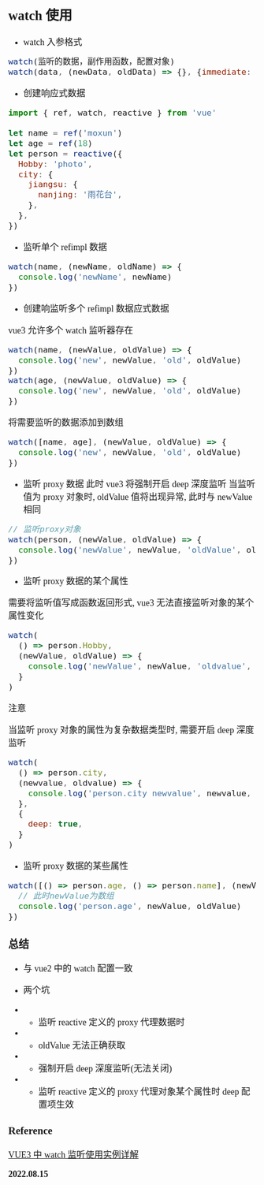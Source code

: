 <font size=4 face='楷体'>

## watch 使用

- watch 入参格式

```javascript
watch(监听的数据，副作用函数，配置对象)
watch(data, (newData, oldData) => {}, {immediate: true, deep: true})
```

- 创建响应式数据

```javascript
import { ref, watch, reactive } from 'vue'

let name = ref('moxun')
let age = ref(18)
let person = reactive({
  Hobby: 'photo',
  city: {
    jiangsu: {
      nanjing: '雨花台',
    },
  },
})
```

- 监听单个 refimpl 数据

```javascript
watch(name, (newName, oldName) => {
  console.log('newName', newName)
})
```

- 创建响监听多个 refimpl 数据应式数据

vue3 允许多个 watch 监听器存在

```javascript
watch(name, (newValue, oldValue) => {
  console.log('new', newValue, 'old', oldValue)
})
watch(age, (newValue, oldValue) => {
  console.log('new', newValue, 'old', oldValue)
})
```

将需要监听的数据添加到数组

```javascript
watch([name, age], (newValue, oldValue) => {
  console.log('new', newValue, 'old', oldValue)
})
```

- 监听 proxy 数据
  此时 vue3 将强制开启 deep 深度监听
  当监听值为 proxy 对象时, oldValue 值将出现异常, 此时与 newValue 相同

```javascript
// 监听proxy对象
watch(person, (newValue, oldValue) => {
  console.log('newValue', newValue, 'oldValue', oldValue)
})
```

- 监听 proxy 数据的某个属性

需要将监听值写成函数返回形式, vue3 无法直接监听对象的某个属性变化

```javascript
watch(
  () => person.Hobby,
  (newValue, oldValue) => {
    console.log('newValue', newValue, 'oldvalue', oldValue)
  }
)
```

注意

当监听 proxy 对象的属性为复杂数据类型时, 需要开启 deep 深度监听

```javascript
watch(
  () => person.city,
  (newvalue, oldvalue) => {
    console.log('person.city newvalue', newvalue, 'oldvalue', oldvalue)
  },
  {
    deep: true,
  }
)
```

- 监听 proxy 数据的某些属性

```javascript
watch([() => person.age, () => person.name], (newValue, oldValue) => {
  // 此时newValue为数组
  console.log('person.age', newValue, oldValue)
})
```

### 总结

- 与 vue2 中的 watch 配置一致

- 两个坑
- - 监听 reactive 定义的 proxy 代理数据时
- - oldValue 无法正确获取
- - 强制开启 deep 深度监听(无法关闭)
- - 监听 reactive 定义的 proxy 代理对象某个属性时 deep 配置项生效

### Reference

[VUE3 中 watch 监听使用实例详解](https://www.jb51.net/article/250652.htm)

**2022.08.15**
